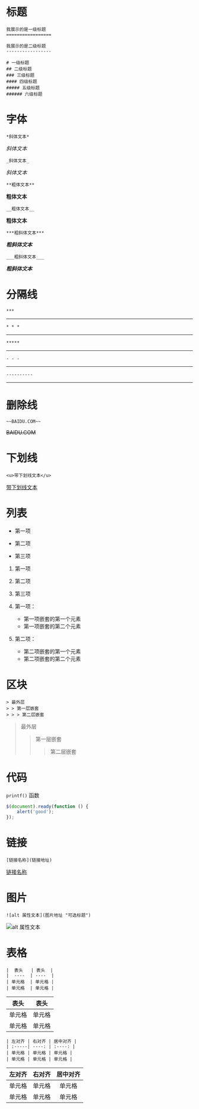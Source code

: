 # 标题

    我展示的是一级标题
    =================
    
    我展示的是二级标题
    -----------------
    
    # 一级标题
    ## 二级标题
    ### 三级标题
    #### 四级标题
    ##### 五级标题
    ###### 六级标题

# 字体
    *斜体文本*  
*斜体文本*  

    _斜体文本_  
_斜体文本_  

    **粗体文本**
**粗体文本**

    __粗体文本__
__粗体文本__
    
    ***粗斜体文本***
***粗斜体文本***

    ___粗斜体文本___
___粗斜体文本___

# 分隔线

    ***
***
    
    * * *
* * * 
    *****
*****    
    - - -
- - -    
    ----------
----------

# 删除线
    ~~BAIDU.COM~~
~~BAIDU.COM~~

# 下划线
    <u>带下划线文本</u>
<u>带下划线文本</u>

# 列表
* 第一项
+ 第二项
- 第三项

1. 第一项
2. 第二项
3. 第三项

1. 第一项：
    - 第一项嵌套的第一个元素
    - 第一项嵌套的第二个元素
2. 第二项：
    - 第二项嵌套的第一个元素
    - 第二项嵌套的第二个元素
        
# 区块
    > 最外层
    > > 第一层嵌套
    > > > 第二层嵌套
> 最外层
> > 第一层嵌套
> > > 第二层嵌套

# 代码

`printf()` 函数
```javascript
$(document).ready(function () {
    alert('good');
});
```

# 链接
    [链接名称](链接地址)
[链接名称]()

# 图片
    ![alt 属性文本](图片地址 "可选标题")
![alt 属性文本](../../img/admire220.png)

# 表格
    |  表头   | 表头  |
    |  ----  | ----  |
    | 单元格  | 单元格 |
    | 单元格  | 单元格 |
|  表头   | 表头  |
|  ----  | ----  |
| 单元格  | 单元格 |
| 单元格  | 单元格 |

    | 左对齐 | 右对齐 | 居中对齐 |
    | :-----| ----: | :----: |
    | 单元格 | 单元格 | 单元格 |
    | 单元格 | 单元格 | 单元格 |
    
| 左对齐 | 右对齐 | 居中对齐 |
| :-----| ----: | :----: |
| 单元格 | 单元格 | 单元格 |
| 单元格 | 单元格 | 单元格 |
